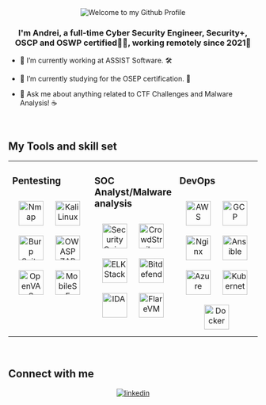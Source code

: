 <div align="center">
<img src="https://github.com/andonis1616/andonis1616/assets/23013250/7157a061-a85f-4dd6-8458-49c1d5867cf3" style="max-width: 100%;" alt="Welcome to my Github Profile" />
</div>  
  

### <div align="center">I'm Andrei, a full-time Cyber Security Engineer, Security+, OSCP and OSWP certified👨‍💻, working remotely since 2021🚀</div>  
  

- 🔭 I’m currently working at ASSIST Software. 🛠️
  

- 🌱 I’m currently studying for the OSEP certification. 📜
  

- 👀 Ask me about anything related to CTF Challenges and Malware Analysis! ☕   
  

<br/>  


## My Tools and skill set  
<table><tr><td valign="top" width="33%">



### Pentesting  
<div align="center">
<a href="https://nmap.org/" target="_blank"><img style="margin: 10px" src="https://nmap.org/images/nmap-logo-256x256.png" alt="Nmap" height="50" /></a> 
<a href="https://www.kali.org/" target="_blank"><img style="margin: 10px" src="https://upload.wikimedia.org/wikipedia/commons/thumb/2/2b/Kali-dragon-icon.svg/2048px-Kali-dragon-icon.svg.png" alt="Kali Linux" height="50" /></a>  
<a href="https://portswigger.net/burp" target="_blank"><img style="margin: 10px" src="https://upload.wikimedia.org/wikipedia/commons/thumb/e/e7/BurpSuite_Comunity_Edition.svg/800px-BurpSuite_Comunity_Edition.svg.png" alt="Burp Suite" height="50" /></a>  
<a href="https://www.zaproxy.org/" target="_blank"><img style="margin: 10px" src="https://avatars.githubusercontent.com/u/6716868?v=4" alt="OWASP ZAP" height="50" /></a>  
<a href="https://www.openvas.org/" target="_blank"><img style="margin: 10px" src="https://forum.greenbone.net/uploads/default/original/1X/45982934a730d1824bc403f78875b77a8dfc1ae0.png" alt="OpenVAS" height="50" /></a>  
<a href="https://github.com/MobSF/Mobile-Security-Framework-MobSF" target="_blank"><img style="margin: 10px" src="https://avatars.githubusercontent.com/u/25052637?s=48&v=4" alt="MobileSF" height="50" /></a>  
 
</div>

</td><td valign="top" width="33%">



### SOC Analyst/Malware analysis  
<div align="center">  
<a href="https://securityonionsolutions.com/" target="_blank"><img style="margin: 10px" src="https://encrypted-tbn0.gstatic.com/images?q=tbn:ANd9GcTDcU3dc2F7ITlTp-9l0Fs8dTbq_-qwlm-WmQ&s" alt="Security Onion" height="50" /></a>  
<a href="https://www.crowdstrike.com/" target="_blank"><img style="margin: 10px" src="https://strykesecurity.com/wp-content/uploads/2023/06/Crowdstrike_1080x1080.png" alt="CrowdStrike" height="50" /></a>  
<a href="https://www.elastic.co/elastic-stack" target="_blank"><img style="margin: 10px" src="https://miro.medium.com/v2/resize:fit:1400/1*vZDu4Bwj2GxQh8t1IjDq4w.png" alt="ELK Stack" height="50" /></a>
<a href="https://www.bitdefender.com/" target="_blank"><img style="margin: 10px" src="https://www.logo.wine/a/logo/Bitdefender/Bitdefender-Logo.wine.svg" alt="Bitdefender EDR" height="50" /></a>  
<a href="https://hex-rays.com/ida-pro" target="_blank"><img style="margin: 10px" src="https://miro.medium.com/v2/0*yDDLaLj-bzfkssx4.png" alt="IDA" height="50" /></a>  
<a href="https://github.com/mandiant/flare-vm" target="_blank"><img style="margin: 10px" src="https://avatars.githubusercontent.com/u/331209?s=48&v=4" alt="FlareVM" height="50" /></a>  
</div>

</td><td valign="top" width="33%">



### DevOps  
<div align="center">  
<a href="https://aws.amazon.com/" target="_blank"><img style="margin: 10px" src="https://profilinator.rishav.dev/skills-assets/amazonwebservices-original-wordmark.svg" alt="AWS" height="50" /></a>  
<a href="https://cloud.google.com/" target="_blank"><img style="margin: 10px" src="https://profilinator.rishav.dev/skills-assets/google_cloud-icon.svg" alt="GCP" height="50" /></a>  
<a href="https://www.nginx.com/" target="_blank"><img style="margin: 10px" src="https://profilinator.rishav.dev/skills-assets/nginx-original.svg" alt="Nginx" height="50" /></a>  
<a href="https://www.ansible.com/" target="_blank"><img style="margin: 10px" src="https://profilinator.rishav.dev/skills-assets/ansible.png" alt="Ansible" height="50" /></a>  
<a href="https://azure.microsoft.com/en-in/" target="_blank"><img style="margin: 10px" src="https://profilinator.rishav.dev/skills-assets/microsoft_azure-icon.svg" alt="Azure" height="50" /></a>  
<a href="https://kubernetes.io/" target="_blank"><img style="margin: 10px" src="https://profilinator.rishav.dev/skills-assets/kubernetes-icon.svg" alt="Kubernetes" height="50" /></a>  
<a href="https://www.docker.com/" target="_blank"><img style="margin: 10px" src="https://profilinator.rishav.dev/skills-assets/docker-original-wordmark.svg" alt="Docker" height="50" /></a>  
</div>

</td></tr></table>  

<br/>  


## Connect with me  
<div align="center">
<a href="https://linkedin.com/in/andrei-robert-cuzenco-0aaa471b9" target="_blank">
<img src=https://img.shields.io/badge/linkedin-%231E77B5.svg?&style=for-the-badge&logo=linkedin&logoColor=white alt=linkedin style="margin-bottom: 5px;" />
</a> 
</div>  
